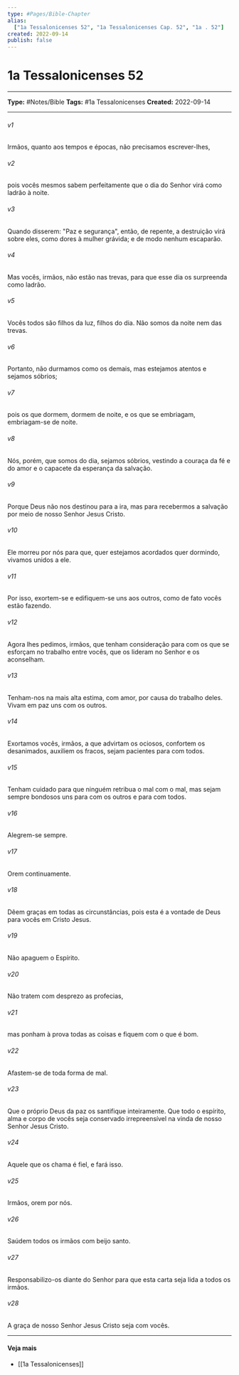 ```yaml
---
type: #Pages/Bible-Chapter
alias:
  ["1a Tessalonicenses 52", "1a Tessalonicenses Cap. 52", "1a . 52"]
created: 2022-09-14
publish: false
---
```


# 1a Tessalonicenses 52

---

**Type:** #Notes/Bible
**Tags:** #1a Tessalonicenses
**Created:** 2022-09-14

---

###### v1
Irmãos, quanto aos tempos e épocas, não precisamos escrever-lhes,
###### v2
pois vocês mesmos sabem perfeitamente que o dia do Senhor virá como ladrão à noite.
###### v3
Quando disserem: "Paz e segurança", então, de repente, a destruição virá sobre eles, como dores à mulher grávida; e de modo nenhum escaparão.
###### v4
Mas vocês, irmãos, não estão nas trevas, para que esse dia os surpreenda como ladrão.
###### v5
Vocês todos são filhos da luz, filhos do dia. Não somos da noite nem das trevas.
###### v6
Portanto, não durmamos como os demais, mas estejamos atentos e sejamos sóbrios;
###### v7
pois os que dormem, dormem de noite, e os que se embriagam, embriagam-se de noite.
###### v8
Nós, porém, que somos do dia, sejamos sóbrios, vestindo a couraça da fé e do amor e o capacete da esperança da salvação.
###### v9
Porque Deus não nos destinou para a ira, mas para recebermos a salvação por meio de nosso Senhor Jesus Cristo.
###### v10
Ele morreu por nós para que, quer estejamos acordados quer dormindo, vivamos unidos a ele.
###### v11
Por isso, exortem-se e edifiquem-se uns aos outros, como de fato vocês estão fazendo.
###### v12
Agora lhes pedimos, irmãos, que tenham consideração para com os que se esforçam no trabalho entre vocês, que os lideram no Senhor e os aconselham.
###### v13
Tenham-nos na mais alta estima, com amor, por causa do trabalho deles. Vivam em paz uns com os outros.
###### v14
Exortamos vocês, irmãos, a que advirtam os ociosos, confortem os desanimados, auxiliem os fracos, sejam pacientes para com todos.
###### v15
Tenham cuidado para que ninguém retribua o mal com o mal, mas sejam sempre bondosos uns para com os outros e para com todos.
###### v16
Alegrem-se sempre.
###### v17
Orem continuamente.
###### v18
Dêem graças em todas as circunstâncias, pois esta é a vontade de Deus para vocês em Cristo Jesus.
###### v19
Não apaguem o Espírito.
###### v20
Não tratem com desprezo as profecias,
###### v21
mas ponham à prova todas as coisas e fiquem com o que é bom.
###### v22
Afastem-se de toda forma de mal.
###### v23
Que o próprio Deus da paz os santifique inteiramente. Que todo o espírito, alma e corpo de vocês seja conservado irrepreensível na vinda de nosso Senhor Jesus Cristo.
###### v24
Aquele que os chama é fiel, e fará isso.
###### v25
Irmãos, orem por nós.
###### v26
Saúdem todos os irmãos com beijo santo.
###### v27
Responsabilizo-os diante do Senhor para que esta carta seja lida a todos os irmãos.
###### v28
A graça de nosso Senhor Jesus Cristo seja com vocês.


---

#### Veja mais

- [[1a Tessalonicenses]]
